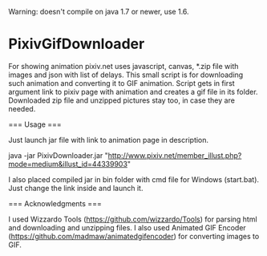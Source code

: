 Warning: doesn't compile on java 1.7 or newer, use 1.6.

PixivGifDownloader
==================

For showing animation pixiv.net uses javascript, canvas, *.zip file with images and json with list of delays. This small script is for downloading such animation and converting it to GIF animation.
Script gets in first argument link to pixiv page with animation and creates a gif file in its folder. Downloaded zip file and unzipped pictures stay too, in case they are needed.

=== Usage ===

Just launch jar file with link to animation page in description.

java -jar PixivDownloader.jar "http://www.pixiv.net/member_illust.php?mode=medium&illust_id=44339903"

I also placed compiled jar in bin folder with cmd file for Windows (start.bat). Just change the link inside and launch it.

=== Acknowledgments ===

I used Wizzardo Tools (https://github.com/wizzardo/Tools) for parsing html and downloading and unzipping files. I also used Animated GIF Encoder (https://github.com/madmaw/animatedgifencoder) for converting images to GIF.

